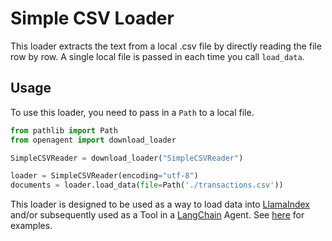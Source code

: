# Simple CSV Loader

This loader extracts the text from a local .csv file by directly reading the file row by row. A single local file is passed in each time you call `load_data`.

## Usage

To use this loader, you need to pass in a `Path` to a local file.

```python
from pathlib import Path
from openagent import download_loader

SimpleCSVReader = download_loader("SimpleCSVReader")

loader = SimpleCSVReader(encoding="utf-8")
documents = loader.load_data(file=Path('./transactions.csv'))
```

This loader is designed to be used as a way to load data into [LlamaIndex](https://github.com/jerryjliu/gpt_index/tree/main/gpt_index) and/or subsequently used as a Tool in a [LangChain](https://github.com/hwchase17/langchain) Agent. See [here](https://github.com/emptycrown/llama-hub/tree/main) for examples.
